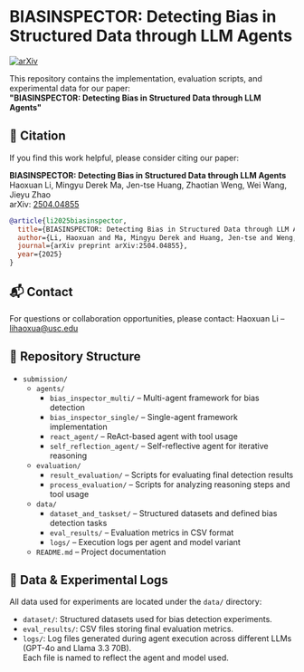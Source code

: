 # BIASINSPECTOR: Detecting Bias in Structured Data through LLM Agents

[![arXiv](https://img.shields.io/badge/arXiv-2504.04855-b31b1b.svg)](https://arxiv.org/abs/2504.04855)

This repository contains the implementation, evaluation scripts, and experimental data for our paper:  
**"BIASINSPECTOR: Detecting Bias in Structured Data through LLM Agents"**  

## 📄 Citation

If you find this work helpful, please consider citing our paper:

**BIASINSPECTOR: Detecting Bias in Structured Data through LLM Agents**  
Haoxuan Li, Mingyu Derek Ma, Jen-tse Huang, Zhaotian Weng, Wei Wang, Jieyu Zhao  
arXiv: [2504.04855](https://arxiv.org/abs/2504.04855)

```bibtex
@article{li2025biasinspector,
  title={BIASINSPECTOR: Detecting Bias in Structured Data through LLM Agents},
  author={Li, Haoxuan and Ma, Mingyu Derek and Huang, Jen-tse and Weng, Zhaotian and Wang, Wei and Zhao, Jieyu},
  journal={arXiv preprint arXiv:2504.04855},
  year={2025}
}
```

## 📬 Contact
For questions or collaboration opportunities, please contact:
Haoxuan Li – lihaoxua@usc.edu


## 📁 Repository Structure

- `submission/`
  - `agents/`
    - `bias_inspector_multi/` – Multi-agent framework for bias detection
    - `bias_inspector_single/` – Single-agent framework implementation
    - `react_agent/` – ReAct-based agent with tool usage
    - `self_reflection_agent/` – Self-reflective agent for iterative reasoning
  - `evaluation/`
    - `result_evaluation/` – Scripts for evaluating final detection results
    - `process_evaluation/` – Scripts for analyzing reasoning steps and tool usage
  - `data/`
    - `dataset_and_taskset/` – Structured datasets and defined bias detection tasks
    - `eval_results/` – Evaluation metrics in CSV format
    - `logs/` – Execution logs per agent and model variant
  - `README.md` – Project documentation


## 📂 Data & Experimental Logs

All data used for experiments are located under the `data/` directory:

- `dataset/`: Structured datasets used for bias detection experiments.
- `eval_results/`: CSV files storing final evaluation metrics.
- `logs/`: Log files generated during agent execution across different LLMs (GPT-4o and Llama 3.3 70B).  
  Each file is named to reflect the agent and model used.
